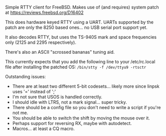 Simple RTTY client for FreeBSD.  Makes use of (and requires) system patch at
https://reviews.freebsd.org/D16402

This does hardware keyed RTTY using a UART.  UARTs supported by the patch are
only the 8250 based ones... no USB serial port support yet.

It also decodes RTTY, but uses the TS-940S mark and space frequencies only
(2125 and 2295 respectively).

There's also an ASCII "scrossed bananas" tuning aid.

This currently expects that you add the following line to your /etc/rc.local
file after installing the patched OS: `/bin/stty -f /dev/ttyu9 -rtsctr`

Outstanding issues:
* There are at least two different 5-bit codesets... likely more since linpsk uses '=' instead of ';'
* I'm not sure that USOS is handled correctly.
* I should idle with LTRS, not a mark signal... super tricky.
* There should be a config file so you don't need to write a script if you're not me.
* You should be able to switch the shift by moving the mouse over it.
* Perhaps support for reversing RX, maybe with autodetect.
* Macros... at least a CQ macro.
